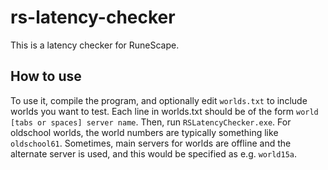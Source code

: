 # rs-latency-checker
This is a latency checker for RuneScape.

## How to use
To use it, compile the program, and optionally edit `worlds.txt` to include worlds you want to test. Each line in worlds.txt should be of the form `world [tabs or spaces] server name`. Then, run `RSLatencyChecker.exe`.
For oldschool worlds, the world numbers are typically something like `oldschool61`.
Sometimes, main servers for worlds are offline and the alternate server is used, and this would be specified as e.g. `world15a`.
